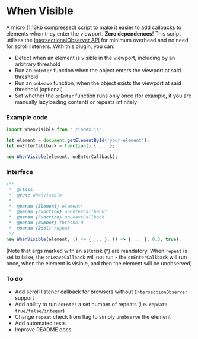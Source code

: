 # When Visible
A micro (1.13kb compressed) script to make it easier to add callbacks to elements when they enter the viewport. **Zero dependences**! This script utilises the [IntersectionalObserver API](https://developer.mozilla.org/en-US/docs/Web/API/Intersection_Observer_API) for minimum overhead and no need for scroll listeners. With this plugin, you can:

* Detect when an element is visible in the viewport, including by an arbitrary threshold
* Run an `onEnter` function when the object enters the viewport at said threshold
* Run an `onLeave` function, when the object exists the viewport at said threshold (optional)
* Set whether the `onEnter` function runs only once (for example, if you are manually lazyloading content) or repeats infinitely

### Example code

```JavaScript
import WhenVisible from './index.js';

let element = document.getElementById('your-element');
let onEnterCallback = function() { ... };

new WhenVisible(element, onEnterCallback);
```

### Interface

```JavaScript
/**
 *  @class
 *  @func WhenVisible
 *
 *  @param {Element} element*
 *  @param {Function} onEnterCallback*
 *  @param {Function} onLeaveCallback
 *  @param {Number} threshold
 *  @param {Bool} repeat
 */
new WhenVisible(element, () => { ... }, () => { ... }, 0.3, true);
```
(Note that args marked with an asterisk (\*) are mandatory. When `repeat` is set to false, the `onLeaveCallback` will not run - the `onEnterCallback` will run once, when the element is visible, and then the element will be unobserved)

### To do
* Add scroll listener callback for browsers without `IntersectionObserver` support
* Add ability to run `onEnter` a set number of repeats (i.e. `repeat: true/false/integer`)
* Change `repeat` check from flag to simply `unobserve` the element
* Add automated tests
* Improve README docs
